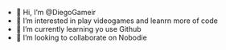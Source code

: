 - 👋 Hi, I’m @DiegoGameir
- 👀 I’m interested in play videogames and leanrn more of code
- 🌱 I’m currently learning yo use Github
- 💞️ I’m looking to collaborate on Nobodie

<!---
DiegoGameir/DiegoGameir is a ✨ special ✨ repository because its `README.md` (this file) appears on your GitHub profile.
You can click the Preview link to take a look at your changes.
--->
